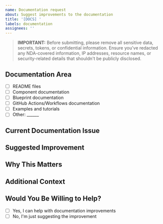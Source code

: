 ```yaml
---
name: Documentation request
about: Suggest improvements to the documentation
title: '[DOCS] '
labels: documentation
assignees: ''
---
```


> **IMPORTANT:** Before submitting, please remove all sensitive data, secrets, tokens, or confidential information. Ensure you've redacted any NDA-covered information, IP addresses, resource names, or security-related details that shouldn't be publicly disclosed.

## Documentation Area
<!-- Which area of documentation needs improvement? -->
- [ ] README files
- [ ] Component documentation
- [ ] Blueprint documentation
- [ ] GitHub Actions/Workflows documentation
- [ ] Examples and tutorials
- [ ] Other: ______

## Current Documentation Issue
<!-- Describe what's missing, unclear, or incorrect in the current documentation -->

## Suggested Improvement
<!-- Describe what should be added or changed in the documentation -->

## Why This Matters
<!-- Explain why this documentation improvement is important -->

## Additional Context
<!-- Add any other context, links, or screenshots about the documentation request here -->

## Would You Be Willing to Help?
<!-- Would you be willing to submit a PR with these improvements? -->
- [ ] Yes, I can help with documentation improvements
- [ ] No, I'm just suggesting the improvement
